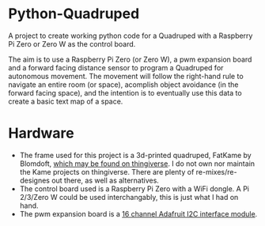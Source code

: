 # Python-Quadruped
A project to create working python code for a Quadruped with a Raspberry Pi Zero or Zero W as the control board.

The aim is to use a Raspberry Pi Zero (or Zero W), a pwm expansion board and a forward facing distance sensor to program a Quadruped for autonomous movement. The movement will follow the right-hand rule to navigate an entire room (or space), acomplish object avoidance (in the forward facing space), and the intention is to eventually use this data to create a basic text map of a space.

# Hardware
* The frame used for this project is a 3d-printed quadruped, FatKame by Blomdoft, [which may be found on thingiverse](https://www.thingiverse.com/thing:1483635). I do not own nor maintain the Kame projects on thingiverse. There are plenty of re-mixes/re-designes out there, as well as alternatives.
* The control board used is a Raspberry Pi Zero with a WiFi dongle. A Pi 2/3/Zero W could be used interchangably, this is just what I had on hand.
* The pwm expansion board is a [16 channel Adafruit I2C interface module](https://www.adafruit.com/product/815).
